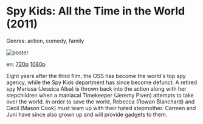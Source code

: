 # Spy Kids: All the Time in the World (2011)

Genres: action, comedy, family

![poster](http://image.tmdb.org/t/p/w500/eHldUGDNxb4ZPQSPDnGolyFDECa.jpg)

en:
  [720p](magnet:?xt=urn:btih:F978B24494B21743748A3F1E5AB7684FD2D8E5F5&tr=udp://glotorrents.pw:6969/announce&tr=udp://tracker.opentrackr.org:1337/announce&tr=udp://torrent.gresille.org:80/announce&tr=udp://tracker.openbittorrent.com:80&tr=udp://tracker.coppersurfer.tk:6969&tr=udp://tracker.leechers-paradise.org:6969&tr=udp://p4p.arenabg.ch:1337&tr=udp://tracker.internetwarriors.net:1337)
  [1080p](magnet:?xt=urn:btih:64904FF9185BD96F1B6BF2E83BE822BEDBF8E3D3&tr=udp://glotorrents.pw:6969/announce&tr=udp://tracker.opentrackr.org:1337/announce&tr=udp://torrent.gresille.org:80/announce&tr=udp://tracker.openbittorrent.com:80&tr=udp://tracker.coppersurfer.tk:6969&tr=udp://tracker.leechers-paradise.org:6969&tr=udp://p4p.arenabg.ch:1337&tr=udp://tracker.internetwarriors.net:1337)
  


Eight years after the third film, the OSS has become the world's top spy agency, while the Spy Kids department has since become defunct. A retired spy Marissa (Jessica Alba) is thrown back into the action along with her stepchildren when a maniacal Timekeeper (Jeremy Piven) attempts to take over the world. In order to save the world, Rebecca (Rowan Blanchard) and Cecil (Mason Cook) must team up with their hated stepmother. Carmen and Juni have since also grown up and will provide gadgets to them.